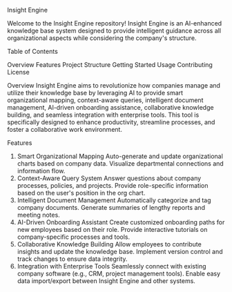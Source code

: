 Insight Engine

  Welcome to the Insight Engine repository! Insight Engine is an AI-enhanced knowledge base system designed to provide intelligent guidance across all organizational aspects while considering the company's structure.

Table of Contents

Overview
Features
Project Structure
Getting Started
Usage
Contributing
License

Overview
  Insight Engine aims to revolutionize how companies manage and utilize their knowledge base by leveraging AI to provide smart organizational mapping, context-aware queries, intelligent document management, AI-driven onboarding assistance, collaborative knowledge building, and seamless integration with enterprise tools. This tool is specifically designed to enhance productivity, streamline processes, and foster a collaborative work environment.

Features
  1. Smart Organizational Mapping
    Auto-generate and update organizational charts based on company data.
    Visualize departmental connections and information flow.
  2. Context-Aware Query System
    Answer questions about company processes, policies, and projects.
    Provide role-specific information based on the user's position in the org chart.
  3. Intelligent Document Management
    Automatically categorize and tag company documents.
    Generate summaries of lengthy reports and meeting notes.
  4. AI-Driven Onboarding Assistant
    Create customized onboarding paths for new employees based on their role.
    Provide interactive tutorials on company-specific processes and tools.
  5. Collaborative Knowledge Building
    Allow employees to contribute insights and update the knowledge base.
    Implement version control and track changes to ensure data integrity.
  6. Integration with Enterprise Tools
    Seamlessly connect with existing company software (e.g., CRM, project management tools).
    Enable easy data import/export between Insight Engine and other systems.

